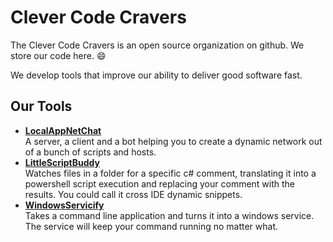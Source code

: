 # Clever Code Cravers

The Clever Code Cravers is an open source organization on github.
We store our code here. :smile:

We develop tools that improve our ability to deliver good software fast.

## Our Tools

- **[LocalAppNetChat](https://github.com/CleverCodeCravers/LocalAppNetChat)** <br> A server, a client and a bot helping you to create a dynamic network out of a bunch of scripts and hosts.
- **[LittleScriptBuddy](https://github.com/CleverCodeCravers/LittleScriptBuddy)** <br>Watches files in a folder for a specific c# comment, translating it into a powershell script execution and replacing your comment with the results. You could call it cross IDE dynamic snippets.
- **[WindowsServicify](https://github.com/CleverCodeCravers/WindowsServicify)** <br>Takes a command line application and turns it into a windows service. The service will keep your command running no matter what.
